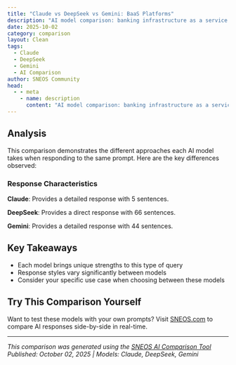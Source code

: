 ```yaml
---
title: "Claude vs DeepSeek vs Gemini: BaaS Platforms"
description: "AI model comparison: banking infrastructure as a service..."
date: 2025-10-02
category: comparison
layout: Clean
tags:
  - Claude
  - DeepSeek
  - Gemini
  - AI Comparison
author: SNEOS Community
head:
  - - meta
    - name: description
      content: "AI model comparison: banking infrastructure as a service..."
---
```


<ChatComparison
  title="Claude vs DeepSeek vs Gemini: BaaS Platforms"
  prompt="banking infrastructure as a service"
  :responses='{
    "Claude": "# Banking Infrastructure as a Service (BIaaS)\n\nBanking Infrastructure as a Service refers to cloud-based platforms that provide the core banking technology stack and regulatory compliance framework as a ready-to-use service. This allows financial institutions and fintech companies to build banking products without developing the underlying infrastructure from scratch.\n\n## Key Components\n\n### Core Banking Functions\n- **Account Management** - Customer onboarding, KYC/AML, account creation\n- **Payment Processing** - ACH, wire transfers, card processing, real-time payments\n- **Transaction Management** - Recording, reconciliation, reporting\n- **Compliance \u0026 Risk** - Regulatory reporting, fraud detection, audit trails\n- **APIs \u0026 Integration** - RESTful APIs for seamless integration\n\n### Infrastructure Services\n- **Data Security** - Encryption, secure storage, access controls\n- **Scalability** - Auto-scaling to handle transaction volumes\n- **Disaster Recovery** - Backup and failover capabilities\n- **Monitoring** - Real-time system health and performance tracking\n\n## Major Providers\n\n### Established Players\n- **Temenos** - Core banking platform with cloud deployment\n- **FIS** - Modern Banking Platform\n- **Finastra** - FusionFabric.cloud ecosystem\n- **Mambu** - Cloud-native core banking engine\n\n### Fintech Specialists\n- **Synapse** - Banking APIs and infrastructure (acquired)\n- **Unit** - Banking-as-a-Service platform\n- **Solarisbank** - European banking platform\n- **Griffin** - UK-focused banking infrastructure\n\n## Benefits\n\n### For Financial Institutions\n- **Faster Time-to-Market** - Launch products in weeks vs. years\n- **Lower Costs** - Reduced infrastructure investment and maintenance\n- **Regulatory Compliance** - Built-in compliance frameworks\n- **Scalability** - Handle growth without infrastructure concerns\n- **Focus on Core Business** - Concentrate on customer experience vs. technology\n\n### For Fintechs\n- **Banking License Alternative** - Access banking services without full licensing\n- **Rapid Prototyping** - Test concepts quickly with real banking infrastructure\n- **Partnership Opportunities** - Connect with established financial institutions\n- **Compliance Support** - Navigate complex regulatory requirements\n\n## Use Cases\n\n### Embedded Finance\n- **E-commerce Platforms** - Integrated payment and lending solutions\n- **Marketplace Banking** - Financial services within existing platforms\n- **Corporate Finance** - B2B payment and treasury services\n\n### Digital Banking\n- **Neobanks** - Full-stack digital banking experiences\n- **Credit Unions** - Modernizing legacy systems\n- **Community Banks** - Competing with larger institutions\n\n### Specialized Services\n- **Lending Platforms** - Automated underwriting and servicing\n- **Wealth Management** - Investment and portfolio services\n- **Cross-border Payments** - International money transfer services\n\n## Challenges \u0026 Considerations\n\n### Technical Challenges\n- **Integration Complexity** - Connecting with existing systems\n- **Data Migration** - Moving from legacy platforms\n- **Customization Limits** - Balancing flexibility with standardization\n- **Vendor Lock-in** - Dependency on specific providers\n\n### Regulatory \u0026 Compliance\n- **Jurisdiction Variations** - Different regulations across markets\n- **Data Sovereignty** - Where customer data is stored and processed\n- **Audit Requirements** - Demonstrating compliance to regulators\n- **Third-party Risk** - Managing vendor risk assessments\n\n### Business Considerations\n- **Cost Structure** - Understanding pricing models and hidden costs\n- **SLA Requirements** - Ensuring adequate uptime and performance\n- **Exit Strategy** - Planning for potential provider changes\n- **Competitive Differentiation** - Standing out with similar infrastructure\n\n## Market Trends\n\n### Current Developments\n- **Open Banking** - API-driven financial services\n- **Real-time Payments** - Instant settlement capabilities\n- **Embedded Finance** - Financial services integrated into non-financial platforms\n- **DeFi Integration** - Bridging traditional and decentralized finance\n\n### Future Outlook\n- **AI/ML Integration** - Enhanced risk management and personalization\n- **Microservices Architecture** - More modular and flexible platforms\n- **Regulatory Technology** - Automated compliance and reporting\n- **Global Expansion** - Cross-border banking infrastructure\n\n## Selection Criteria\n\nWhen choosing a BIaaS provider, consider:\n\n### Technical Factors\n- API quality and documentation\n- Security certifications and practices\n- Scalability and performance metrics\n- Integration capabilities\n\n### Business Factors\n-",
    "DeepSeek": "Of course. Let\u0027s break down **Banking Infrastructure as a Service (BaaS)** in detail.\n\n### What is Banking Infrastructure as a Service (BaaS)?\n\nAt its core, BaaS is a model where licensed banks open up their infrastructure and data\u2014via APIs (Application Programming Interfaces)\u2014to third-party players (FinTechs, brands, or other non-bank businesses). These third parties can then build and offer their own financial products and services *without* needing to become a fully licensed bank themselves.\n\nThink of it like this:\n*   **The Bank** is the \u0022power plant\u0022 providing the core, regulated financial engine (holding deposits, processing payments, ensuring compliance).\n*   **The BaaS Provider** is the \u0022electrical grid\u0022 and \u0022wiring\u0022 that safely delivers that power.\n*   **The Third-Party (FinTech/Brand)** is the \u0022appliance maker\u0022 that creates a cool new product (like a budgeting app, an e-wallet, or an embedded payment solution) that plugs into the grid to get its power.\n\n---\n\n### How Does BaaS Work? (The Typical Architecture)\n\nA BaaS setup usually involves four key players:\n\n1.  **The Licensed Bank:** This is the foundational entity. It holds the banking license, manages the FDIC-insured deposit accounts, and is ultimately responsible for regulatory compliance and risk management. They provide the \u0022banking charter as a service.\u0022\n\n2.  **The BaaS Platform Provider:** This is the technology company that builds the middleware and API layer. They act as the bridge between the bank\u0027s core systems and the third-party. Examples include Unit, Treasury Prime, and Synctera. They handle the technical complexity of integration, security, and data standardization.\n\n3.  **The Third-Party (Client):** This is the FinTech company, neobank, or non-financial brand (e.g., a retail store, a SaaS company) that wants to offer financial services. They use the BaaS provider\u0027s APIs to integrate banking features into their own user experience.\n\n4.  **The End-Customer:** The individual or business that uses the final product offered by the Third-Party, often without ever realizing which bank is powering the service in the background.\n\n**The Data Flow:**\n1.  A user performs an action in the Third-Party\u0027s app (e.g., \u0022transfer $50\u0022).\n2.  The app sends a secure API call to the BaaS Platform.\n3.  The BaaS Platform translates and routes the request to the Licensed Bank\u0027s core system.\n4.  The Bank executes the transaction (moves the money) and sends a confirmation back through the same chain.\n5.  The user sees the update in the Third-Party\u0027s app.\n\n---\n\n### Key Services Offered via BaaS\n\nBaaS platforms typically offer a suite of modular services that clients can pick and choose from:\n\n*   **Digital Banking \u0026 Accounts:** Provision of FDIC-insured checking and savings accounts.\n*   **Payment Processing:** Enable ACH transfers, wire transfers, and bill pay.\n*   **Card Issuance:** Provide virtual and physical debit/credit cards.\n*   **Lending:** Facilitate the underwriting and servicing of loans and lines of credit.\n*   **Compliance \u0026 KYC/AML:** Handle the \u0022Know Your Customer\u0022 and \u0022Anti-Money Laundering\u0022 checks and ongoing monitoring.\n*   **Data \u0026 Analytics:** Provide insights into spending, cash flow, and customer behavior (with permission).\n\n---\n\n### Benefits of BaaS\n\n| For FinTechs \u0026 Brands (Third-Parties) | For Licensed Banks |\n| :--- | :--- |\n| **Speed to Market:** Launch in months, not years. No need to build a bank from scratch. | **New Revenue Streams:** Earn fees (interchange, servicing fees) from the partners using their infrastructure. |\n| **Reduced Cost \u0026 Complexity:** Avoids the massive capital expenditure and operational burden of obtaining and maintaining a banking license. | **Customer Acquisition:** Reach new, digitally-native customer segments they typically struggle to attract. |\n| **Focus on Core Business:** Can concentrate on their unique user experience and innovation, not on banking regulation. | **Innovation \u0026 Modernization:** Leverage the agility and tech expertise of FinTechs to modernize their own offerings indirectly. |\n| **Regulatory Compliance Handled:** The bank and BaaS provider manage the heavy lifting of compliance. | **Asset Growth:** Attract new deposits through the partners\u0027 products. |\n\n---\n\n### Challenges and Risks of BaaS\n\n*   **Regulatory Scrutiny:** This model has drawn significant attention from regulators (like the OCC and FDIC). They are concerned about banks properly overseeing their third-party partners and managing risk.\n*   **Dependency:** The Third-Party is entirely dependent on the stability, security, and performance of the BaaS provider and the underlying bank.\n*   **Profitability:** While launching is faster, achieving scale and profitability can still be challenging for the Third-Party due to per-transaction fees.\n*   **Brand \u0026 Compliance Risk:** If a FinTech partner has a compliance failure or a PR disaster, it can reflect poorly on the sponsoring bank.\n*   **Integration Complexity:** While APIs simplify things, integrating complex financial systems is still a non-trivial technical challenge.\n\n---\n\n### Real-World Examples\n\n*   **Chime \u0026 Current:** These popular neobanks are not banks themselves. They use BaaS partners to provide the underlying banking services.\n*   **Stripe Treasury:** Allows SaaS platforms like Shopify to embed financial accounts and services for their merchants, powered by Evolve Bank \u0026 Trust and Goldman Sachs.\n*   **Uber:** Offers a wallet and debit card for its drivers through a BaaS model.\n*   **Walmart\u0027s One:** A financial checking account offered to employees and customers, built in partnership with a BaaS provider.\n\n### Conclusion\n\nBanking Infrastructure as a Service is a powerful enabler of the **embedded finance** trend, where financial services disappear into the background of non-financial products and experiences. It\u0027s democratizing finance, fostering innovation, and creating new competitive dynamics. However, its long-term success will hinge on a sustainable balance between innovation, scalability, and rigorous risk management.",
    "Gemini": "Banking Infrastructure as a Service (BIaaS) is a cloud-based delivery model that provides financial institutions (FIs) with on-demand access to the underlying infrastructure components required to run their banking operations.  Instead of building and maintaining their own data centers, servers, networks, and security systems, banks can subscribe to these services from a third-party provider.\n\nHere\u0027s a more detailed breakdown:\n\n**What it is:**\n\n*   **Outsourced Infrastructure:** BIaaS providers own, manage, and maintain the physical and virtual infrastructure necessary for banking applications and services. This includes servers, storage, networking, security, and operating systems.\n*   **On-Demand Scalability:** Banks can easily scale their infrastructure resources up or down based on demand, paying only for what they use. This eliminates the need for costly over-provisioning and allows for rapid growth and adaptation to changing market conditions.\n*   **Pay-as-you-go Model:** BIaaS typically operates on a pay-as-you-go or subscription-based pricing model, allowing banks to reduce capital expenditures (CAPEX) and shift to operational expenditures (OPEX).\n*   **Focus on Core Business:** By outsourcing infrastructure management, banks can free up their IT teams to focus on developing innovative products and services, improving customer experiences, and complying with regulations.\n*   **Focus on agility:** BIaaS enable banks to deploy new products and services faster and more efficiently, enhancing their competitive edge.\n\n**Key Components:**\n\n*   **Compute:** Virtual servers, processing power, and resources to run applications.\n*   **Storage:** Secure and scalable data storage solutions, including databases and file systems.\n*   **Networking:** Network infrastructure for connectivity, including firewalls, load balancers, and virtual private networks (VPNs).\n*   **Security:** Security services to protect data and infrastructure, including intrusion detection, vulnerability scanning, and compliance management.\n*   **Operating Systems:** Access to various operating systems (Windows, Linux, etc.) to run applications.\n\n**Benefits of BIaaS:**\n\n*   **Cost Savings:** Reduces capital expenditures (CAPEX) on hardware and infrastructure, and lowers operational expenditures (OPEX) on maintenance and IT staff.\n*   **Scalability and Elasticity:** Provides the ability to scale resources up or down on demand, allowing banks to respond quickly to changing business needs.\n*   **Improved Security:** Leveraging the provider\u0027s robust security infrastructure and expertise. While this is a benefit, it also requires careful due diligence and security audits of the BIaaS provider.\n*   **Faster Time to Market:** Enables banks to deploy new products and services more quickly by eliminating the need to build and configure infrastructure.\n*   **Increased Agility:** Allows banks to adapt more quickly to changing market conditions and customer demands.\n*   **Focus on Core Business:** Frees up internal IT resources to focus on strategic initiatives and innovation.\n*   **High Availability and Reliability:** BIaaS providers typically offer high levels of uptime and redundancy, ensuring business continuity.\n*   **Compliance:** BIaaS providers often have compliance certifications (e.g., PCI DSS, SOC 2) that can help banks meet regulatory requirements.\n\n**Challenges and Considerations:**\n\n*   **Security Risks:** Outsourcing infrastructure requires careful consideration of security risks and the need to implement robust security controls. Banks must carefully evaluate the provider\u0027s security posture and ensure that it meets their requirements.\n*   **Vendor Lock-in:** Switching BIaaS providers can be complex and costly, so it\u0027s important to choose a provider carefully and negotiate favorable terms.\n*   **Compliance and Regulatory Requirements:** Banks must ensure that their BIaaS provider is compliant with all applicable regulations, such as data privacy laws and banking regulations.\n*   **Data Residency and Sovereignty:** Banks need to consider data residency and sovereignty requirements when choosing a BIaaS provider.  Data must be stored and processed in compliance with applicable laws.\n*   **Integration Challenges:** Integrating BIaaS solutions with existing legacy systems can be complex and require careful planning.\n*   **Service Level Agreements (SLAs):**  Clearly defined SLAs are crucial to ensure the reliability, availability, and performance of the infrastructure services.\n*   **Data Governance and Control:** Maintaining control over data governance and access policies is essential.\n*   **Disaster Recovery and Business Continuity:**  Ensure the BIaaS provider has robust disaster recovery and business continuity plans in place.\n\n**Examples of BIaaS Providers:**\n\nWhile \u0022Banking Infrastructure as a Service\u0022 isn\u0027t always explicitly labeled as such, several cloud providers offer services that align with the BIaaS concept, including:\n\n*   **Amazon Web Services (AWS):** Offers a wide range of infrastructure services, including compute, storage, networking, and security, that can be used to build and run banking applications.\n*   **Microsoft Azure:** Provides a similar set of infrastructure services as AWS, with a focus on integration with Microsoft technologies.\n*   **Google Cloud Platform (GCP):** Offers a comprehensive suite of cloud services, including compute, storage, networking, and data analytics, that can be used to support banking operations.\n*   **IBM Cloud:** Offers a range of cloud services, including infrastructure, platform, and software as a service, that are tailored to the needs of the financial services industry.\n\n**Conclusion:**\n\nBIaaS is a growing trend in the banking industry, as banks seek to reduce costs, improve agility, and focus on innovation. By leveraging the power of the cloud, banks can transform their IT infrastructure and gain a competitive advantage in the rapidly evolving financial landscape.  However, careful planning, due diligence, and a strong focus on security and compliance are essential for successful BIaaS implementation. Remember to evaluate multiple providers, negotiate favorable terms, and have strong SLAs in place to safeguard your interests.\n"
  }'
  published-date="08:23"
/>

## Analysis

This comparison demonstrates the different approaches each AI model takes when responding to the same prompt. Here are the key differences observed:

### Response Characteristics

**Claude**: Provides a detailed response with 5 sentences. 

**DeepSeek**: Provides a direct response with 66 sentences. 

**Gemini**: Provides a detailed response with 44 sentences. 

## Key Takeaways

- Each model brings unique strengths to this type of query
- Response styles vary significantly between models
- Consider your specific use case when choosing between these models

## Try This Comparison Yourself

Want to test these models with your own prompts? Visit [SNEOS.com](https://sneos.com) to compare AI responses side-by-side in real-time.

---

*This comparison was generated using the [SNEOS AI Comparison Tool](https://sneos.com)*
*Published: October 02, 2025 | Models: Claude, DeepSeek, Gemini*
